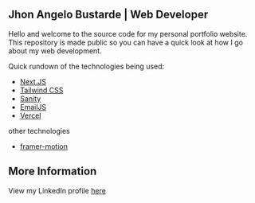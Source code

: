 ## Jhon Angelo Bustarde | Web Developer

Hello and welcome to the source code for my personal portfolio website. This
repository is made public so you can have a quick look at how I go about my web
development.

Quick rundown of the technologies being used:

- [Next.JS](https://nextjs.org/)
- [Tailwind CSS](https://tailwindcss.com/)
- [Sanity](https://www.sanity.io/)
- [EmailJS](https://www.emailjs.com/)
- [Vercel](https://vercel.com/)

other technologies

- [framer-motion](https://www.framer.com/motion/)

## More Information

View my LinkedIn profile [here](https://www.linkedin.com/in/jhonangelob/)
